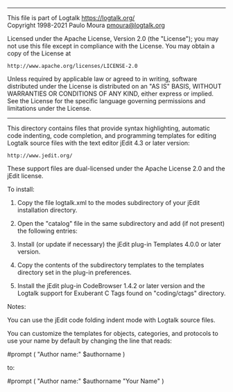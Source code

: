 ________________________________________________________________________

This file is part of Logtalk <https://logtalk.org/>  
Copyright 1998-2021 Paulo Moura <pmoura@logtalk.org>

Licensed under the Apache License, Version 2.0 (the "License");
you may not use this file except in compliance with the License.
You may obtain a copy of the License at

    http://www.apache.org/licenses/LICENSE-2.0

Unless required by applicable law or agreed to in writing, software
distributed under the License is distributed on an "AS IS" BASIS,
WITHOUT WARRANTIES OR CONDITIONS OF ANY KIND, either express or implied.
See the License for the specific language governing permissions and
limitations under the License.
________________________________________________________________________


This directory contains files that provide syntax highlighting, automatic
code indenting, code completion, and programming templates for editing 
Logtalk source files with the text editor jEdit 4.3 or later version:

	http://www.jedit.org/

These support files are dual-licensed under the Apache License 2.0 and the
jEdit license.

To install:

1.	Copy the file logtalk.xml to the modes subdirectory of your jEdit 
	installation directory.

2.	Open the "catalog" file in the same subdirectory and add (if not 
	present) the following entries:

	<MODE NAME="logtalk" FILE="logtalk.xml" FILE_NAME_GLOB="*.{lgt,logtalk}" />

3.	Install (or update if necessary) the jEdit plug-in Templates 4.0.0
	or later version.

4.	Copy the contents of the subdirectory templates to the templates 
	directory set in the plug-in preferences.

5.	Install the jEdit plug-in CodeBrowser 1.4.2 or later version and the 
	Logtalk support for Exuberant C Tags found on "coding/ctags" directory.

Notes:

You can use the jEdit code folding indent mode with Logtalk source files.

You can customize the templates for objects, categories, and protocols 
to use your name by default by changing the line that reads:

#prompt ( "Author name:" $authorname )

to:

#prompt ( "Author name:" $authorname "Your Name" )
